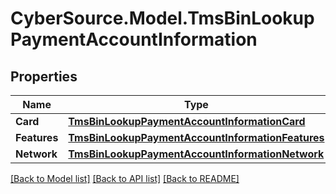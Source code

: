 # CyberSource.Model.TmsBinLookupPaymentAccountInformation
## Properties

Name | Type | Description | Notes
------------ | ------------- | ------------- | -------------
**Card** | [**TmsBinLookupPaymentAccountInformationCard**](TmsBinLookupPaymentAccountInformationCard.md) |  | [optional] 
**Features** | [**TmsBinLookupPaymentAccountInformationFeatures**](TmsBinLookupPaymentAccountInformationFeatures.md) |  | [optional] 
**Network** | [**TmsBinLookupPaymentAccountInformationNetwork**](TmsBinLookupPaymentAccountInformationNetwork.md) |  | [optional] 

[[Back to Model list]](../README.md#documentation-for-models) [[Back to API list]](../README.md#documentation-for-api-endpoints) [[Back to README]](../README.md)

